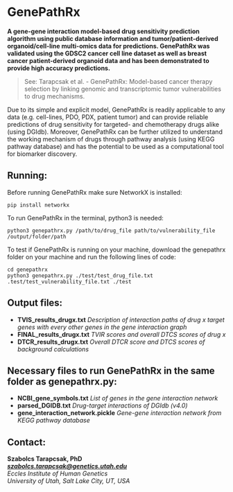 # GenePathRx

**A gene-gene interaction model-based drug sensitivity prediction algorithm using public database information and tumor/patient-derived organoid/cell-line multi-omics data for predictions. GenePathRx was validated using the GDSC2 cancer cell line dataset as well as breast cancer patient-derived organoid data and has been demonstrated to provide high accuracy predictions.**<br>
> See: Tarapcsak et al. - GenePathRx: Model-based cancer therapy selection by linking genomic and transcriptomic tumor vulnerabilities to drug mechanisms.<br>

Due to its simple and explicit model, GenePathRx is readily applicable to any data (e.g. cell-lines, PDO, PDX, patient tumor) and can provide reliable predictions of drug sensitivity for targeted- and chemotherapy drugs alike (using DGIdb). Moreover, GenePathRx can be further utilized to understand the working mechanism of drugs through pathway analysis (using KEGG pathway database) and has the potential to be used as a computational tool for biomarker discovery.

## Running:
Before running GenePathRx make sure NetworkX is installed:
```
pip install networkx
```
To run GenePathRx in the terminal, python3 is needed:
```
python3 genepathrx.py /path/to/drug_file path/to/vulnerability_file /output/folder/path
```
To test if GenePathRx is running on your machine, download the genepathrx folder on your machine and run the following lines of code:
```
cd genepathrx
python3 genepathrx.py ./test/test_drug_file.txt .test/test_vulnerability_file.txt ./test
```

## Output files:
- **TVIS_results_drugx.txt** _Description of interaction paths of drug x target genes with every other genes in the gene interaction graph_
- **FINAL_results_drugx.txt** _TVIR scores and overall DTCS scores of drug x_
- **DTCR_results_drugx.txt** _Overall DTCR score and DTCS scores of background calculations_

## Necessary files to run GenePathRx in the same folder as genepathrx.py:
- **NCBI_gene_symbols.txt** _List of genes in the gene interaction network_
- **parsed_DGIDB.txt** _Drug-target interactions of DGIdb (v4.0)_
- **gene_interaction_network.pickle** _Gene-gene interaction network from KEGG pathway database_

## Contact:
**Szabolcs Tarapcsak, PhD**<br>
_**szabolcs.tarapcsak@genetics.utah.edu**_<br>
_Eccles Institute of Human Genetics_<br>
_University of Utah, Salt Lake City, UT, USA_<br>
